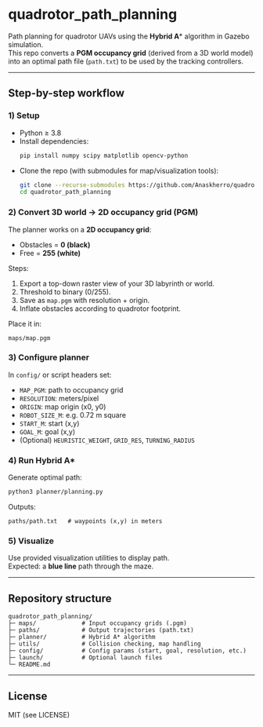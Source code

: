 # quadrotor_path_planning

Path planning for quadrotor UAVs using the **Hybrid A*** algorithm in Gazebo simulation.  
This repo converts a **PGM occupancy grid** (derived from a 3D world model) into an optimal path file (`path.txt`) to be used by the tracking controllers.

---

## Step-by-step workflow

### 1) Setup
- Python ≥ 3.8  
- Install dependencies:
  ```bash
  pip install numpy scipy matplotlib opencv-python
  ```
- Clone the repo (with submodules for map/visualization tools):
  ```bash
  git clone --recurse-submodules https://github.com/Anaskherro/quadrotor_path_planning.git
  cd quadrotor_path_planning
  ```

### 2) Convert 3D world → 2D occupancy grid (PGM)
The planner works on a **2D occupancy grid**:
- Obstacles = **0 (black)**  
- Free = **255 (white)**  

Steps:
1. Export a top-down raster view of your 3D labyrinth or world.  
2. Threshold to binary (0/255).  
3. Save as `map.pgm` with resolution + origin.  
4. Inflate obstacles according to quadrotor footprint.

Place it in:
```
maps/map.pgm
```

### 3) Configure planner
In `config/` or script headers set:
- `MAP_PGM`: path to occupancy grid  
- `RESOLUTION`: meters/pixel  
- `ORIGIN`: map origin (x0, y0)  
- `ROBOT_SIZE_M`: e.g. 0.72 m square  
- `START_M`: start (x,y)  
- `GOAL_M`: goal (x,y)  
- (Optional) `HEURISTIC_WEIGHT`, `GRID_RES`, `TURNING_RADIUS`

### 4) Run Hybrid A*
Generate optimal path:
```bash
python3 planner/planning.py
```
Outputs:
```
paths/path.txt   # waypoints (x,y) in meters
```

### 5) Visualize
Use provided visualization utilities to display path.  
Expected: a **blue line** path through the maze.

---

## Repository structure

```
quadrotor_path_planning/
├─ maps/             # Input occupancy grids (.pgm)
├─ paths/            # Output trajectories (path.txt)
├─ planner/          # Hybrid A* algorithm
├─ utils/            # Collision checking, map handling
├─ config/           # Config params (start, goal, resolution, etc.)
├─ launch/           # Optional launch files
└─ README.md
```

---

## License
MIT (see LICENSE)
